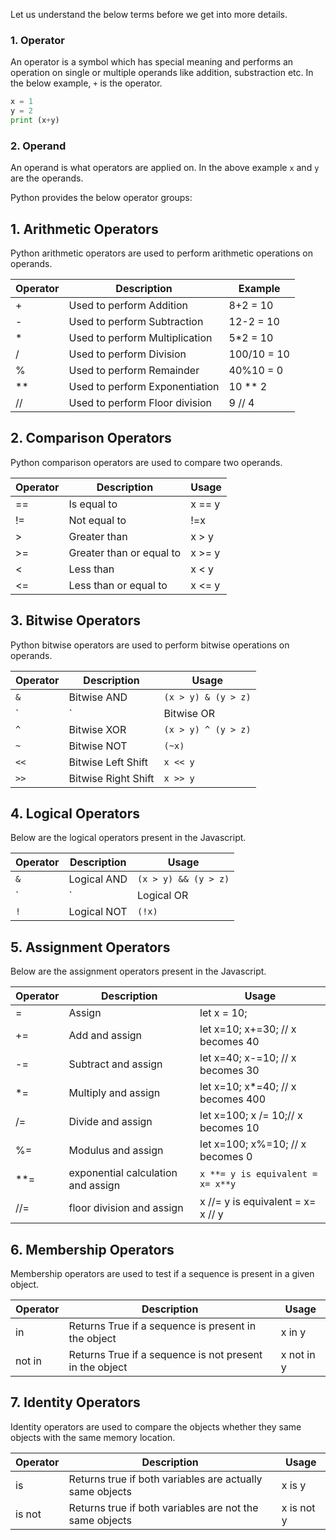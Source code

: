 Let us understand the below terms before we get into more details.

### 1. Operator

An operator is a symbol which has special meaning and performs an operation on single or multiple operands like addition, substraction etc. In the below example, `+` is the operator. 

```Python
x = 1
y = 2
print (x+y)
```
### 2. Operand

An operand is what operators are applied on. In the above example `x` and `y` are the operands.

Python provides the below operator groups:

## 1. Arithmetic Operators

Python arithmetic operators are used to perform arithmetic operations on operands.

|Operator|	Description	| Example|
|----|----|----|
| +	| Used to perform Addition |	8+2 = 10|
| - | Used to perform Subtraction |	12-2 = 10|
| * | Used to perform Multiplication |	5*2 = 10|
| / | Used to perform Division	| 100/10 = 10|
| % | Used to perform Remainder	| 40%10 = 0|
| ** | Used to perform Exponentiation |	10 ** 2 |
| // | Used to perform Floor division |	9 // 4 |

## 2. Comparison Operators

Python comparison operators are used to compare two operands. 

| Operator | Description| Usage|
|----|----|----|
| == | Is equal to | x == y|
| != | Not equal to |	!=x |
| > | Greater than | x > y |
| >= | Greater than or equal to |	x >= y|
| < | Less than| x < y |
| <= | Less than or equal to| x <= y|

## 3. Bitwise Operators

Python bitwise operators are used to perform bitwise operations on operands.

|Operator|	Description| Usage|
|----|----|----|
| `&` |	Bitwise AND | `(x > y) & (y > z)`|
| `|` |	Bitwise OR | `(x > y) | (y > z)`|
| `^` |	Bitwise XOR | `(x > y) ^ (y > z)`|
| `~` |	Bitwise NOT	| `(~x)`|
| `<<` | Bitwise Left Shift| `x << y`|
| `>>` | Bitwise Right Shift| `x >> y`|


## 4. Logical Operators

Below are the logical operators present in the Javascript.

|Operator|	Description| Usage|
|----|----|----|
| `&` |	Logical AND | `(x > y) && (y > z)`|
| `|` |	Logical OR | `(x > y) || (y > z)`|
| `!` |	Logical NOT	| `(!x)`|

## 5. Assignment Operators

Below are the assignment operators present in the Javascript.

|Operator|	Description| Usage|
|----|----|----|
| =	| Assign| let x = 10;|
| += |	Add and assign|	let x=10; x+=30; // x becomes 40|
| -= |	Subtract and assign| let x=40; x-=10; // x becomes 30|
| *= |	Multiply and assign| let x=10; x*=40; // x becomes 400|
| /= |	Divide and assign|	let x=100; x /= 10;// x becomes 10|
| %= |	Modulus and assign|	let x=100; x%=10; // x becomes 0|
| **= | exponential calculation and assign| `x **= y is equivalent = x= x**y`|
| //= | floor division and assign | x //= y is equivalent = x= x // y|

## 6. Membership Operators

Membership operators are used to test  if a sequence is present in a given object.

|Operator|	Description| Usage|
|----|----|----|
|in  | Returns True if a sequence is present in the object | x in y |
|not in | Returns True if a sequence is not present in the object | x not in y|

## 7. Identity Operators

Identity operators are used to compare the objects whether they same objects with the same memory location.

|Operator|	Description| Usage|
|----|----|----|
|is  | Returns true if both variables are actually same objects| x is y 	|
|is not | Returns true if both variables are not the same objects |	x is not y|
